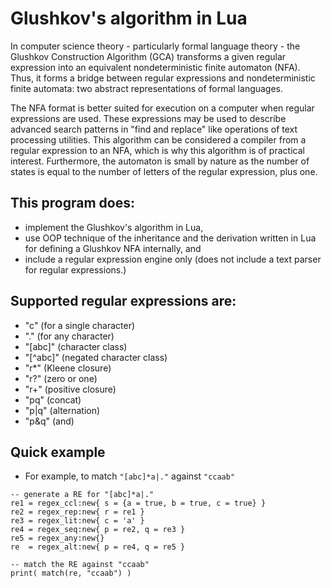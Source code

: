 # Glushkov's algorithm in Lua

In computer science theory - particularly formal language theory - the Glushkov Construction Algorithm (GCA) transforms a given regular expression into an equivalent nondeterministic finite automaton (NFA). Thus, it forms a bridge between regular expressions and nondeterministic finite automata: two abstract representations of formal languages.

The NFA format is better suited for execution on a computer when regular expressions are used. These expressions may be used to describe advanced search patterns in "find and replace" like operations of text processing utilities. This algorithm can be considered a compiler from a regular expression to an NFA, which is why this algorithm is of practical interest. Furthermore, the automaton is small by nature as the number of states is equal to the number of letters of the regular expression, plus one.

## This program does:
- implement the Glushkov's algorithm in Lua,
- use OOP technique of the inheritance and the derivation written in Lua for defining a Glushkov NFA internally, and
- include a regular expression engine only (does not include a text parser for regular expressions.)

## Supported regular expressions are:  
- "c" (for a single character)  
- "." (for any character)  
- "[abc]" (character class)  
- "[^abc]" (negated character class)
- "r*" (Kleene closure)
- "r?" (zero or one)
- "r+" (positive closure)  
- "pq" (concat)  
- "p|q" (alternation)  
- "p&q" (and)

## Quick example
- For example, to match `"[abc]*a|."` against `"ccaab"`  
```
-- generate a RE for "[abc]*a|."
re1 = regex_ccl:new{ s = {a = true, b = true, c = true} }  
re2 = regex_rep:new{ r = re1 }  
re3 = regex_lit:new{ c = 'a' }  
re4 = regex_seq:new{ p = re2, q = re3 }  
re5 = regex_any:new{}  
re  = regex_alt:new{ p = re4, q = re5 }  

-- match the RE against "ccaab"
print( match(re, "ccaab") )
```
